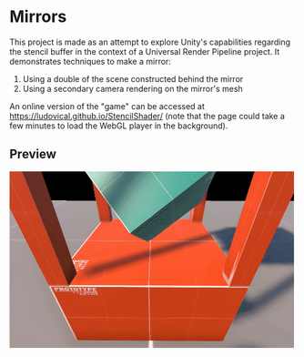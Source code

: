 # Mirrors
This project is made as an attempt to explore Unity's capabilities regarding the stencil buffer in the context of a Universal Render Pipeline project. It demonstrates techniques to make a mirror:
1. Using a double of the scene constructed behind the mirror
2. Using a secondary camera rendering on the mirror's mesh

An online version of the "game" can be accessed at https://ludovical.github.io/StencilShader/
(note that the page could take a few minutes to load the WebGL player in the background).

## Preview
![Demo gif](https://github.com/LudovicAL/StencilShader/blob/main/Demo.gif?raw=true)
